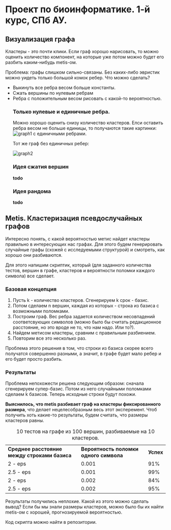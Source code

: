 <h1> Проект по биоинформатике. 1-й курс, СПб АУ. </h1>

<div>
<h2> Визуализация графа </h2>
<p>Кластеры - это почти клики. Если граф хорошо нарисовать, то можно оценить количество компонент, на которые уже потом можно будет его разбить каким-нибудь metis-ом. </p>
Проблема: графы слишком сильно-связаны. Без каких-либо эвристик можно уидеть только большой комок ребер. Что можно сделать?
<ul>
  <li> Выкинуть все ребра весом больше константы. </li>
  <li> Сжать вершины по нулевым ребрам </li>
  <li> Ребра с положительным весом рисовать с какой-то вероятностью.</li>
</il>

<h3> Только нулевые и единичные ребра. </h3>
Можно хорошо оценить снизу количество кластеров. Елси оставить ребра весом не больше единицы, то получаются такие картинки:
<img src="http://cs623716.vk.me/v623716154/2bbfc/XrR-V4OIQkQ.jpg" alt="graph1">
с единичными ребрами.
<p> Тот же граф без единичных ребер:</p>
<img src="http://cs623716.vk.me/v623716154/2bc05/V8CRY3Zu1JM.jpg" alt="graph2">
<h3> Идея сжатия вершин </h3>
<b>todo</b>
<h3> Идея рандома </h3>
<b> todo </b>
</div>

<div>
<h2> Metis. Кластеризация псевдослучайных графов </h2>
<p>Интересно понять, с какой вероятностью метис найдет кластеры правильно в интересующих нас графах. Для этого будем генерировать случайные графы (схожей с исследуемыми структурой) и смотреть, как хорошо они разбиваются. </p>
<p>Для этого напишим скриптик, который (для заданного количества тестов, вершин в графе, кластеров и вероятности поломки каждого символа) все сделает. </p>
<h3> Базовая концепция </h3>
  <ol>
  <li>Пусть k - количество кластеров. Сгенерируем k срок - базис. </li>
  <li>Потом сделаем n вершин, каждая из которых - строка из базиса с возможными поломками. </li>
  <li>Построим граф. Вес ребра задается количеством несовпадений соответсвующих символов (можно было бы считать редакционное расстояние, но это вроде не то, что нам надо. Или то?). </li>
  <li>Найдем метисом кластеры, сравним с правильным разбиением. </li>
  <li>Повторим все это несколько раз.</li>
  </ol>
<p>Проблема этого решения в том, что строки из базиса скорее всего получатся совершенно разными, а значит, в графе будет мало ребер и его будет просто разбить. </p>
<h3> Результаты </h3>
  <p>Проблема непохожести решена следующим образом: сначала сгенерируем супер-базис. Потом из него случайными поломками сделаем k базисов. Теперь исходные строки будут похожи. </p>

  <p><b>Выяснилось, что metis разбивает граф на кластеры фиксированного размера</b>, что делает нецелесобразным весь этот эксперемент. Чтоб получить хоть какие-то результаты, будем считать, что размеры кластеров равны. </p>
<table>
<caption> 10 тестов на графе из 100 вершин, разбиваемые на 10 кластеров. </caption>
<tr> <td> <b>Среднее расстояние между строками базиса</b> </td> 
     <td> <b>Вероятность поломки одного символа</b> </td>
     <td> <b>Успех</b> </td> <tr>
<tr> <td> 2 - eps </td> 
     <td> 0.001 </td>
     <td> 91% <tr>
<tr> <td> 2.5 - eps </td> 
     <td> 0.001 </td>
     <td> 99% <tr>
<tr> <td> 2 - eps </td> 
     <td> 0.002 </td>
     <td> 84% <tr>
<tr> <td> 2.5 - eps </td> 
     <td> 0.002 </td>
     <td> 95% <tr>
</table>

<p> Результаты получились неплохие. Какой из этого можно сделать вывод? Если бы мы знали размеры кластеров, можно было бы их найти metis-ом с хорошей, прогнозируемой вероятностью. </p>

<p> Код скрипта можно найти в репозитории. </p>
</div>
